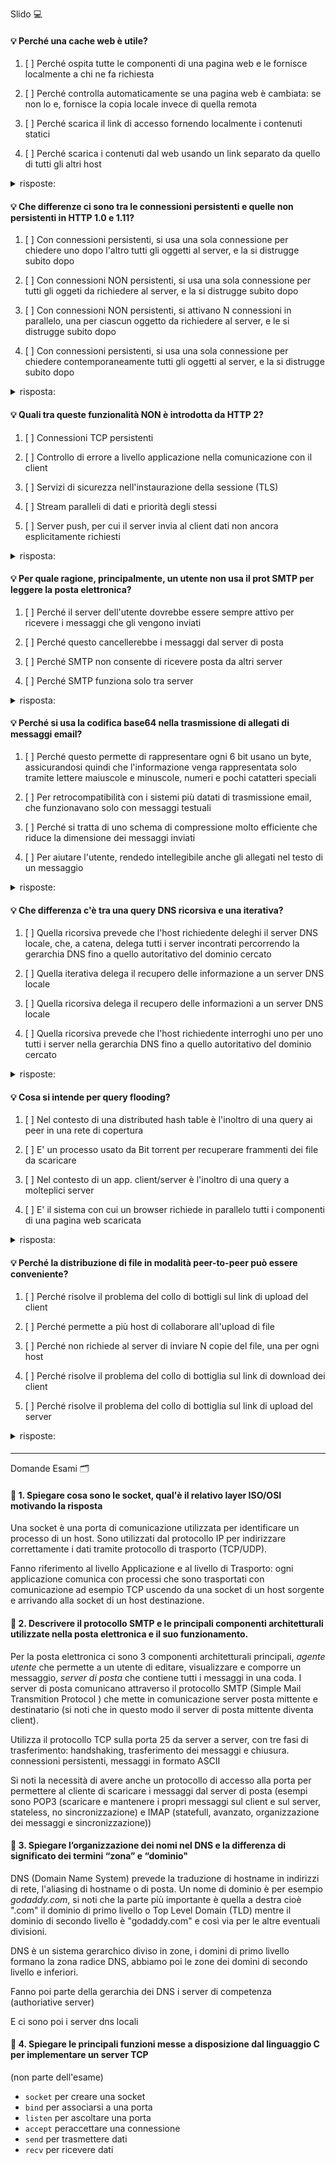 Slido 💻
#### 💡 Perché una cache web è utile?
1. [ ] Perché ospita tutte le componenti di una pagina web e le fornisce localmente a chi ne fa richiesta

2. [ ] Perché controlla automaticamente se una pagina web è cambiata: se non lo e, fornisce la copia locale invece di quella remota
3. [ ] Perché scarica il link di accesso fornendo localmente i contenuti statici
4. [ ] Perché scarica i contenuti dal web usando un link separato da quello di tutti gli altri host

<details><summary>risposte:</summary>
2 - 3
</details>

#### 💡 Che differenze ci sono tra le connessioni persistenti e quelle non persistenti in HTTP 1.0 e 1.11?
1. [ ] Con connessioni persistenti, si usa una sola connessione per chiedere uno dopo l'altro tutti gli oggetti al server, e la si distrugge subito dopo
2. [ ] Con connessioni NON persistenti, si usa una sola connessione per tutti gli oggeti da richiedere al server, e la si distrugge subito dopo 
3. [ ] Con connessioni NON persistenti, si attivano N connessioni in parallelo, una per ciascun oggetto da richiedere al server, e le si distrugge subito dopo

4. [ ] Con connessioni persistenti, si usa una sola connessione per chiedere contemporaneamente tutti gli oggetti al server, e la si distrugge subito dopo 

<details><summary>risposta:</summary>
1
</details>



#### 💡 Quali tra queste funzionalità NON è introdotta da HTTP 2?
1. [ ] Connessioni TCP persistenti
2. [ ] Controllo di errore a livello applicazione nella comunicazione con il client
3. [ ] Servizi di sicurezza nell'instaurazione della sessione (TLS)

4. [ ] Stream paralleli di dati e priorità degli stessi
5. [ ] Server push, per cui il server invia al client dati non ancora esplicitamente richiesti

<details><summary>risposta:</summary>
2
</details>

#### 💡 Per quale ragione, principalmente, un utente non usa il prot SMTP per leggere la posta elettronica?
1. [ ] Perché il server dell'utente dovrebbe essere sempre attivo per ricevere i messaggi che gli vengono inviati
2. [ ] Perché questo cancellerebbe i messaggi dal server di posta
3. [ ] Perché SMTP non consente di ricevere posta da altri server

4. [ ] Perché SMTP funziona solo tra server

<details><summary>risposta:</summary>
1
</details>

#### 💡 Perché si usa la codifica base64 nella trasmissione di allegati di messaggi email?
1. [ ] Perché questo permette di rappresentare ogni 6 bit usano un byte, assicurandosi quindi che l'informazione venga rappresentata solo tramite lettere maiuscole e minuscole, numeri e pochi catatteri speciali
2. [ ] Per retrocompatibilità con i sistemi più datati di trasmissione email, che funzionavano solo con messaggi testuali
3. [ ] Perché si tratta di uno schema di compressione molto efficiente che riduce la dimensione dei messaggi inviati

4. [ ] Per aiutare l'utente, rendedo intellegibile anche gli allegati nel testo di un messaggio

<details><summary>risposte:</summary> 
1 - 2
</details>

#### 💡 Che differenza c'è tra una query DNS ricorsiva e una iterativa?
1. [ ] Quella ricorsiva prevede che l'host richiedente deleghi il server DNS locale, che, a catena, delega tutti i server incontrati percorrendo la gerarchia DNS fino a quello autoritativo del dominio cercato
2. [ ] Quella iterativa delega il recupero delle informazione a un server DNS locale
3. [ ] Quella ricorsiva delega il recupero delle informazioni a un server DNS locale

4. [ ] Quella ricorsiva prevede che l'host richiedente interroghi uno per uno tutti i server nella gerarchia DNS fino a quello autoritativo del dominio cercato

<details><summary>risposte:</summary>
1 - 3
</details>

#### 💡 Cosa si intende per query flooding?
1. [ ]  Nel contesto di una distributed hash table è l'inoltro di una query ai peer in una rete di copertura
2. [ ] E' un processo usato da Bit torrent per recuperare frammenti dei file da scaricare
3. [ ] Nel contesto di un app. client/server è l'inoltro di una query a molteplici server

4. [ ] E' il sistema con cui un browser richiede in parallelo tutti i componenti di una pagina web scaricata

<details><summary>risposta:</summary>
1
</details>

#### 💡 Perché la distribuzione di file in modalità peer-to-peer può essere conveniente?
1. [ ] Perché risolve il problema del collo di bottigli sul link di upload del client
2. [ ] Perché permette a più host di collaborare all'upload di file
3. [ ] Perché non richiede al server di inviare N copie del file, una per ogni host
4. [ ] Perché risolve il problema del collo di bottiglia sul link di download dei client

5. [ ] Perché risolve il problema del collo di bottiglia sul link di upload del server

<details><summary>risposte:</summary>
2 - 3 - 5
</details>

####
---

Domande Esami 🗂

#### 📌 1. Spiegare cosa sono le socket, qual'è il relativo layer ISO/OSI motivando la risposta
Una socket è una porta di comunicazione utilizzata per identificare un processo di un host. Sono utilizzati dal protocollo IP per indirizzare correttamente i dati tramite protocollo di trasporto (TCP/UDP).

Fanno riferimento al livello Applicazione e al livello di Trasporto: ogni applicazione comunica con processi che sono trasportati con comunicazione ad esempio TCP uscendo da una socket di un host sorgente e arrivando alla socket di un host destinazione. 

#### 📌 2. Descrivere il protocollo SMTP e le principali componenti architetturali utilizzate nella posta elettronica e il suo funzionamento.
Per la posta elettronica ci sono 3 componenti architetturali principali, *agente utente* che permette a un utente di editare, visualizzare e comporre un messaggio, *server di posta* che contiene tutti i messaggi in una coda. 
I server di posta comunicano attraverso il protocollo SMTP (Simple Mail Transmition Protocol ) che mette in comunicazione server posta mittente e destinatario (si noti che in questo modo il server di posta mittente diventa client).

Utilizza il protocollo TCP sulla porta 25 da server a server, con tre
fasi di trasferimento: handshaking, trasferimento dei messaggi e chiusura.  connessioni persistenti, messaggi in formato ASCII

Si noti la necessità di avere anche un protocollo di accesso alla porta per permettere al cliente di scaricare i messaggi dal server di posta (esempi sono POP3 (scaricare e mantenere i propri messaggi sul client e sul server, stateless, no sincronizzazione) e IMAP (statefull, avanzato, organizzazione dei messaggi e sincronizzazione))

#### 📌 3. Spiegare l’organizzazione dei nomi nel DNS e la differenza di significato dei termini “zona” e “dominio"
DNS (Domain Name System) prevede la traduzione di hostname in indirizzi di rete, l'aliasing di hostname o di posta.
Un nome di dominio è per esempio *godaddy.com*, si noti che la parte più importante è quella a destra cioè ".com" il dominio di primo livello o Top Level Domain (TLD) mentre il dominio di secondo livello è "godaddy.com" e così via per le altre eventuali divisioni.

DNS è un sistema gerarchico diviso in zone, i domini di primo livello formano la zona radice DNS, abbiamo poi le zone dei domini di secondo livello e inferiori.

Fanno poi parte della gerarchia dei DNS i server di competenza (authoriative server)

E ci sono poi i server dns locali


#### 📌 4. Spiegare le principali funzioni messe a disposizione dal linguaggio C per implementare un server TCP
(non parte dell'esame)

- `socket` per creare una socket
- `bind` per associarsi a una porta
- `listen` per ascoltare una porta
- `accept` peraccettare una connessione
- `send` per trasmettere dati
- `recv` per ricevere dati



